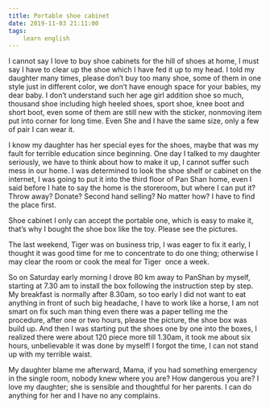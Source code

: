 ```yaml
---
title: Portable shoe cabinet
date: 2019-11-03 21:11:00
tags:
    learn english
---
```

I cannot say I love to buy shoe cabinets for
the hill of shoes at home, I must say I have to clear up the shoe which I have
fed it up to my head. I told my daughter many times, please don’t buy too many
shoe, some of them in one style just in different color, we don’t have enough
space for your babies, my dear baby. I don’t understand such her age girl
addition shoe so much, thousand shoe including high heeled shoes, sport shoe,
knee boot and short boot, even some of them are still new with the sticker,
nonmoving item put into corner for long time. Even She and I have the same
size, only a few of pair I can wear it. 

I know my daughter has her special eyes for the
shoes, maybe that was my fault for terrible education since beginning. One day
I talked to my daughter seriously, we have to think about how to make it up, I cannot
suffer such mess in our home. I was determined to look the shoe shelf or cabinet
on the internet, I was going to put it into the third floor of Pan Shan home,
even I said before I hate to say the home is the storeroom, but where I can put
it? Throw away? Donate? Second hand selling? No matter how? I have to find the
place first.

Shoe cabinet I only can accept the portable
one, which is easy to make it, that’s why I bought the shoe box like the toy. Please
see the pictures.

The last weekend, Tiger was on business trip, I
was eager to fix it early, I thought it was good time for me to concentrate to
do one thing; otherwise I may clear the room or cook the meal for Tiger  once a week. 

So on Saturday early morning I drove 80 km away
to PanShan by myself, starting at 7.30 am to install the box following the
instruction step by step. My breakfast is normally after 8.30am, so too early I
did not want to eat anything in front of such big headache, I have to work like
a horse, I am not smart on fix such man thing even there was a paper telling me
the procedure, after one or two hours, please the picture, the shoe box was
build up. And then I was starting put the shoes one by one into the boxes, I
realized there were about 120 piece more till 1.30am, it took me about six
hours, unbelievable it was done by myself! I forgot the time, I can not stand
up with my terrible waist.

My daughter blame me afterward, Mama, if you
had something emergency in the single room, nobody knew where you are? How dangerous
you are? I love my daughter; she is sensible and thoughtful for her parents. I can
do anything for her and I have no any complains. 
